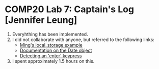 # COMP20 Lab 7: Captain's Log [Jennifer Leung]

1. Everyhthing has been implemented.
2. I did not collaborate with anyone, but referred to the following links:
    * [Ming's local_storage example](https://github.com/tuftsdev/WebProgramming/blob/gh-pages/examples/cookies_localstorage/localstorage_example.html)
    * [Documentation on the Date object](https://developer.mozilla.org/en-US/docs/Web/JavaScript/Reference/Global_Objects/Date)
    * [Detecting an 'enter' keypress](https://stackoverflow.com/questions/979662/how-to-detect-pressing-enter-on-keyboard-using-jquery)
3. I spent approximately 1.5 hours on this.
